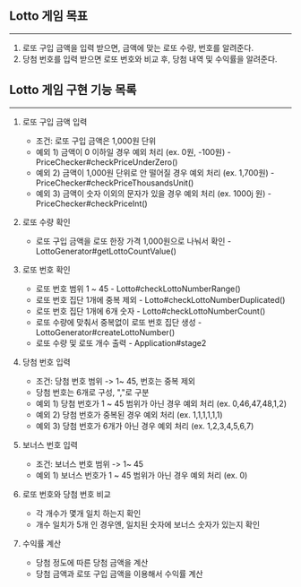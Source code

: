 ## Lotto 게임 목표

---

1. 로또 구입 금액을 입력 받으면, 금액에 맞는 로또 수량, 번호를 알려준다.
2. 당첨 번호를 입력 받으면 로또 번호와 비교 후, 당첨 내역 및 수익률을 알려준다.

## Lotto 게임 구현 기능 목록

---

1. 로또 구입 금액 입력
    - 조건: 로또 구입 금액은 1,000원 단위
    - 예외 1) 금액이 0 이하일 경우 예외 처리 (ex. 0원, -100원) - PriceChecker#checkPriceUnderZero()
    - 예외 2) 금액이 1,000원 단위로 안 떨어질 경우 예외 처리 (ex. 1,700원) - PriceChecker#checkPriceThousandsUnit()
    - 예외 3) 금액이 숫자 이외의 문자가 있을 경우 예외 처리 (ex. 1000j 원) - PriceChecker#checkPriceInt()


2. 로또 수량 확인
    - 로또 구입 금액을 로또 한장 가격 1,000원으로 나눠서 확인 - LottoGenerator#getLottoCountValue()


3. 로또 번호 확인
    - 로또 번호 범위 1 ~ 45 - Lotto#checkLottoNumberRange()
    - 로또 번호 집단 1개에 중복 제외 - Lotto#checkLottoNumberDuplicated()
    - 로또 번호 집단 1개에 6개 숫자 - Lotto#checkLottoNumberCount()
    - 로또 수량에 맞춰서 중복없이 로또 번호 집단 생성 - LottoGenerator#createLottoNumber()
    - 로또 수량 및 로또 개수 출력 - Application#stage2


4. 당첨 번호 입력
    - 조건: 당첨 번호 범위 -> 1~ 45, 번호는 중복 제외
    - 당첨 번호는 6개로 구성, ","로 구분
    - 예외 1) 당첨 번호가 1 ~ 45 범위가 아닌 경우 예외 처리 (ex. 0,46,47,48,1,2)
    - 예외 2) 당첨 번호가 중복된 경우 예외 처리 (ex. 1,1,1,1,1,1)
    - 예외 3) 당첨 번호가 6개가 아닌 경우 예외 처리 (ex. 1,2,3,4,5,6,7)


5. 보너스 번호 입력
    - 조건: 보너스 번호 범위 -> 1~ 45
    - 예외 1) 보너스 번호가 1 ~ 45 범위가 아닌 경우 예외 처리 (ex. 0)


6. 로또 번호와 당첨 번호 비교
    - 각 개수가 몇개 일치 하는지 확인
    - 개수 일치가 5개 인 경우엔, 일치된 숫자에 보너스 숫자가 있는지 확인


7. 수익률 계산
    - 당첨 정도에 따른 당첨 금액을 계산
    - 당첨 금액과 로또 구입 금액을 이용해서 수익률 계산
   